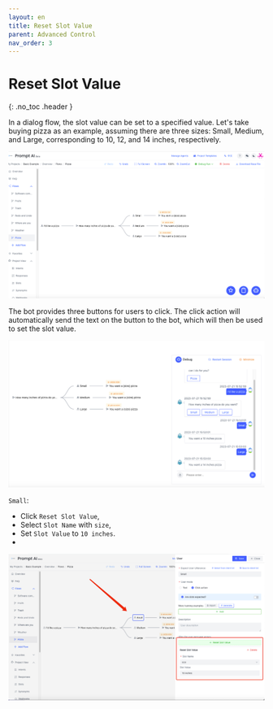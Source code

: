 ```yaml
---
layout: en
title: Reset Slot Value
parent: Advanced Control
nav_order: 3
---
```

# Reset Slot Value
{: .no_toc .header }

In a dialog flow, the slot value can be set to a specified value.
Let's take buying pizza as an example, assuming there are three sizes: Small, Medium, and Large, corresponding to 10, 12, and 14 inches, respectively. 

![01-reset-slot-value.png](/assets/images/tutorial/reset_slot/01-reset-slot-value.png)

The bot provides three buttons for users to click.  The click action will automatically send the text on the button to the bot, which will then be used to set the slot value. 

![03-reset-slot-value.png](/assets/images/tutorial/reset_slot/03-reset-slot-value.png)

`Small`:
- Click `Reset Slot Value`,
- Select `Slot Name` with `size`,
- Set `Slot Value` to `10 inches`.
- 
![02-reset-slot-value.png](/assets/images/tutorial/reset_slot/02-reset-slot-value.png)

